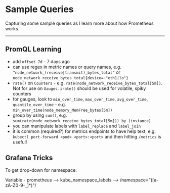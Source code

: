 # Sample Queries

Capturing some sample queries as I learn more about how Prometheus works.

---

## PromQL Learning

- add `offset 7d` - 7 days ago
- can use regex in metric names or query names, e.g. `"node_network_(receive|transmit)_bytes_total"` or `node_network_receive_bytes_total{device=~"eth1|lo"}`
- `rate()` on `Counters` - e.g. `rate(node_network_receive_bytes_total[5m])`. Not for use on `Gauges`. `irate()` should be used for volatile, spiky counters
- for gauges, look to `min_over_time`, `max_over_time`, `avg_over_time`, `quantile_over_time` - e.g. `min_over_time(node_memory_MemFree_bytes[5m])`
- group by using `sum()`, e.g. `sum(rate(node_network_receive_bytes_total[5m])) by (instance)`
- you can manipulate labels with `label_replace` and `label_join`
- it is common (required?) for metrics endpoints to have help text, e.g. `kubectl port-forward <pod> <port>:<port>` and then hitting `/metrics` is useful!

## Grafana Tricks

To get drop-down for namespace:

Variable - prometheus --> kube_namespace_labels --> /namespace="([a-zA-Z0-9\-_]*)"/
